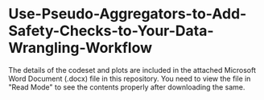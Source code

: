 # Use-Pseudo-Aggregators-to-Add-Safety-Checks-to-Your-Data-Wrangling-Workflow

The details of the codeset and plots are included in the attached Microsoft Word Document (.docx) file in this repository. 
You need to view the file in "Read Mode" to see the contents properly after downloading the same.
